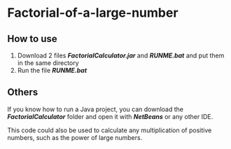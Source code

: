 # Factorial-of-a-large-number
## How to use
1. Download 2 files ***FactorialCalculator.jar*** and ***RUNME.bat*** and put them in the same directory
2. Run the file ***RUNME.bat***
## Others
If you know how to run a Java project, you can download the ***FactorialCalculator*** folder and open it with ***NetBeans*** or any other IDE.

This code could also be used to calculate any multiplication of positive numbers, such as the power of large numbers.
